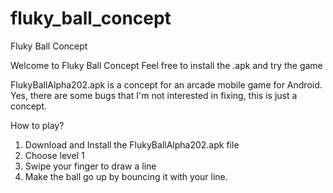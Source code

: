 # fluky_ball_concept
Fluky Ball Concept

Welcome to Fluky Ball Concept 
Feel free to install the .apk and try the game

FlukyBallAlpha202.apk is a concept for an arcade mobile game for Android. Yes, there are some bugs that I'm not interested in fixing, this is just a concept.

How to play?
  1. Download and Install the FlukyBallAlpha202.apk file
  1. Choose level 1
  2. Swipe your finger to draw a line
  3. Make the ball go up by bouncing it with your line.
